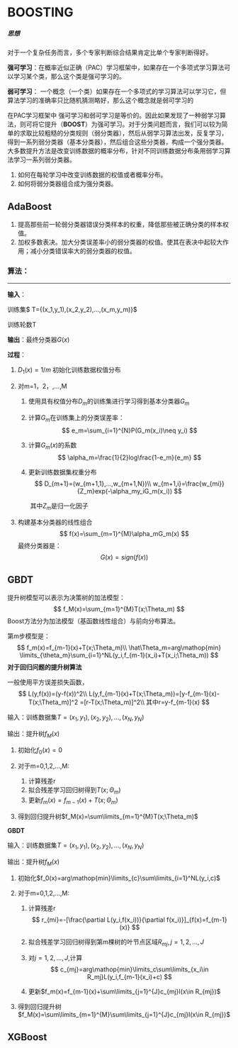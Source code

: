 # BOOSTING

##### 思想

对于一个复杂任务而言，多个专家判断综合结果肯定比单个专家判断得好。

**强可学习**：在概率近似正确（PAC）学习框架中，如果存在一个多项式学习算法可以学习某个类，那么这个类是强可学习的。

**弱可学习**： 一个概念（一个类）如果存在一个多项式的学习算法可以学习它，但算法学习的准确率只比随机猜测略好，那么这个概念就是弱可学习的

在PAC学习框架中 强可学习和弱可学习是等价的。因此如果发现了一种弱学习算法，则可将它提升（**BOOST**）为强可学习。对于分类问题而言，我们可以较为简单的求取比较粗糙的分类规则（弱分类器），然后从弱学习算法出发，反复学习，得到一系列弱分类器（基本分类器），然后组合这些分类器，构成一个强分类器。大多数提升方法是改变训练数据的概率分布，针对不同训练数据分布条用弱学习算法学习一系列弱分类器。

1. 如何在每轮学习中改变训练数据的权值或者概率分布。
2. 如何将弱分类器组合成为强分类器。

## AdaBoost

1. 提高那些前一轮弱分类器错误分类样本的权重，降低那些被正确分类的样本权值。
2. 加权多数表决。加大分类误差率小的弱分类器的权值。使其在表决中起较大作用；减小分类错误率大的弱分类器的权值。

### 算法：

---

**输入**：

训练集$ T={(x_1,y_1),(x_2,y_2),...,(x_m,y_m)}$

训练轮数T

**输出**：最终分类器$G(x)$

**过程**：

1. $D_1(x)=1/m$ 初始化训练数据权值分布

2. 对m=1，2，,...,M

   1. 使用具有权值分布$D_m$的训练集进行学习得到基本分类器$G_m$

   2. 计算$G_m$在训练集上的分类误差率：
      $$
      e_m=\sum_{i=1}^{N}P(G_m(x_i)\neq y_i)
      $$

   3. 计算$G_m(x)$的系数
      $$
      \alpha_m=\frac{1}{2}log\frac{1-e_m}{e_m}
      $$

   4. 更新训练数据集权重分布
      $$
      D_{m+1}=(w_{m+1,1},...,w_{m+1,N})\\
      w_{m+1,i}=\frac{w_{mi}}{Z_m}exp(-\alpha_my_iG_m(x_i))
      $$
      

      ​    其中$Z_m$是归一化因子

3. 构建基本分类器的线性组合
   $$
   f(x)=\sum_{m=1}^{M}\alpha_mG_m(x)
   $$
   最终分类器是：
   $$
   G(x)=sign(f(x))
   $$
   

## GBDT

提升树模型可以表示为决策树的加法模型：
$$
f_M(x)=\sum_{m=1}^{M}T(x;\Theta_m)
$$
Boost方法分为加法模型（基函数线性组合）与前向分布算法。

第m步模型是：
$$
f_m(x)=f_{m-1}(x)+T(x;\Theta_m)\\
\hat\Theta_m=arg\mathop{min} \limits_{\theta_m}\sum_{i=1}^NL(y_i,f_{m-1}(x_i)+T(x_i;\Theta_m))
$$
**对于回归问题的提升树算法**

一般使用平方误差损失函数，
$$
L(y,f(x))=(y-f(x))^2\\
L(y,f_{m-1}(x)+T(x;\Theta_m))=[y-f_{m-1}(x)-T(x;\Theta_m)]^2
=[r-T(x;\Theta_m)]^2\\
其中r=y-f_{m-1}(x)
$$


输入：训练数据集$T={(x_1,y_1),(x_2,y_2),...,(x_N,y_N)}$

输出：提升树$f_M(x)$

1. 初始化$f_0(x)=0$
2. 对于m=0,1,2,...,M:
   1. 计算残差r
   2. 拟合残差学习回归树得到$T(x;\Theta_m)$
   3. 更新$f_m(x)=f_{m-1}(x)+T(x;\Theta_m)$

3. 得到回归提升树$f_M(x)=\sum\limits_{m=1}^{M}T(x;\Theta_m)$

**GBDT**

输入：训练数据集$T={(x_1,y_1),(x_2,y_2),...,(x_N,y_N)}$

输出：提升树$f_M(x)$

1. 初始化$f_0(x)=arg\mathop{min}\limits_{c}\sum\limits_{i=1}^NL(y_i,c)$

2. 对于m=0,1,2,...,M:

   1. 计算残差r
      $$
      r_{mi}=-[\frac{\partial L(y_i,f(x_i))}{\partial f(x_i)}]_{f(x)=f_{m-1}(x)}
      $$
      

   2. 拟合残差学习回归树得到第m棵树的叶节点区域$R_{mj},j=1,2,...,J$

   3. 对$j=1,2,...,J$,计算
      $$
      c_{mj}=arg\mathop{min}\limits_c\sum\limits_{x_i\in R_mj}L(y_i,f_{m-1}(x_i)+c)
      $$
      

   4. 更新$f_m(x)=f_{m-1}(x)+\sum\limits_{j=1}^{J}c_{mj}I(x\in R_{mj})$

3. 得到回归提升树$f_M(x)=\sum\limits_{m=1}^{M}\sum\limits_{j=1}^{J}c_{mj}I(x\in R_{mj})$

## XGBoost

